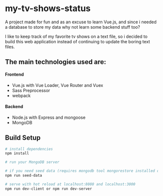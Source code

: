 # my-tv-shows-status

A project made for fun and as an excuse to learn Vue.js, and since i needed a database to store my data why not learn some backend stuff too?

I like to keep track of my favorite tv shows on a text file, so i decided to build this web application instead of continuing to update the boring text files.

## The main technologies used are:

#### Frontend

- Vue.js with Vue Loader, Vue Router and Vuex
- Sass Preprocessor
- webpack

#### Backend

- Node.js with Express and mongoose
- MongoDB

## Build Setup

```bash
# install dependencies
npm install

# run your MongoDB server

# if you need seed data (requires mongodb tool mongorestore installed on your machine)
npm run seed-data

# serve with hot reload at localhost:8080 and localhost:3000
npm run dev-client or npm run dev-server
```
